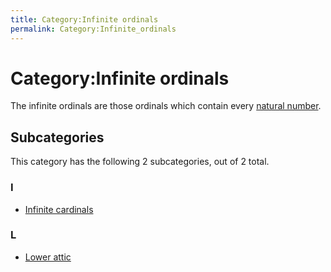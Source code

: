 ```yaml
---
title: Category:Infinite ordinals
permalink: Category:Infinite_ordinals
---
```

# Category:Infinite ordinals











The infinite ordinals are those ordinals which contain every [natural
number](Omega "Omega").



## Subcategories

This category has the following 2 subcategories, out of 2 total.


### I

-   [Infinite
    cardinals](Category:Infinite_cardinals "Category:Infinite cardinals")

### L

-   [Lower
    attic](Category:Lower_attic "Category:Lower attic")





